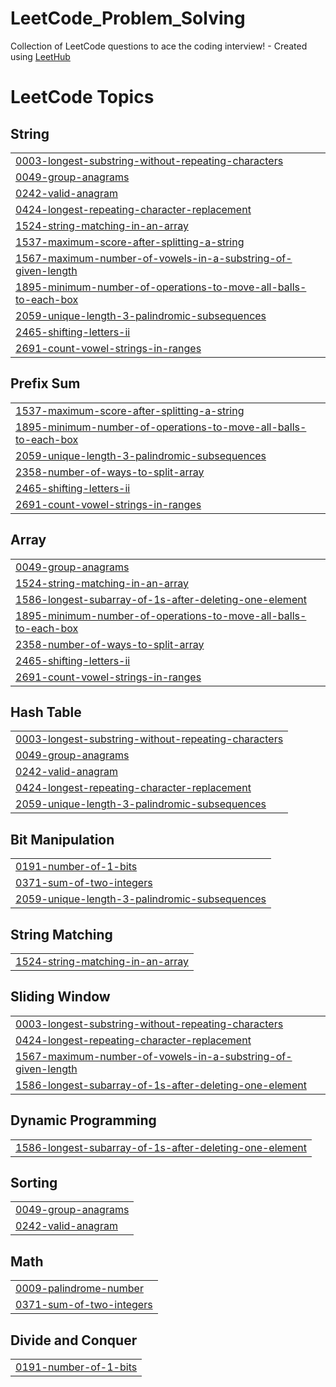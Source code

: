 # LeetCode_Problem_Solving
Collection of LeetCode questions to ace the coding interview! - Created using [LeetHub](https://github.com/QasimWani/LeetHub)

<!---LeetCode Topics Start-->
# LeetCode Topics
## String
|  |
| ------- |
| [0003-longest-substring-without-repeating-characters](https://github.com/rishavdubey/LeetCode_Problem_Solving/tree/master/0003-longest-substring-without-repeating-characters) |
| [0049-group-anagrams](https://github.com/rishavdubey/LeetCode_Problem_Solving/tree/master/0049-group-anagrams) |
| [0242-valid-anagram](https://github.com/rishavdubey/LeetCode_Problem_Solving/tree/master/0242-valid-anagram) |
| [0424-longest-repeating-character-replacement](https://github.com/rishavdubey/LeetCode_Problem_Solving/tree/master/0424-longest-repeating-character-replacement) |
| [1524-string-matching-in-an-array](https://github.com/rishavdubey/LeetCode_Problem_Solving/tree/master/1524-string-matching-in-an-array) |
| [1537-maximum-score-after-splitting-a-string](https://github.com/rishavdubey/LeetCode_Problem_Solving/tree/master/1537-maximum-score-after-splitting-a-string) |
| [1567-maximum-number-of-vowels-in-a-substring-of-given-length](https://github.com/rishavdubey/LeetCode_Problem_Solving/tree/master/1567-maximum-number-of-vowels-in-a-substring-of-given-length) |
| [1895-minimum-number-of-operations-to-move-all-balls-to-each-box](https://github.com/rishavdubey/LeetCode_Problem_Solving/tree/master/1895-minimum-number-of-operations-to-move-all-balls-to-each-box) |
| [2059-unique-length-3-palindromic-subsequences](https://github.com/rishavdubey/LeetCode_Problem_Solving/tree/master/2059-unique-length-3-palindromic-subsequences) |
| [2465-shifting-letters-ii](https://github.com/rishavdubey/LeetCode_Problem_Solving/tree/master/2465-shifting-letters-ii) |
| [2691-count-vowel-strings-in-ranges](https://github.com/rishavdubey/LeetCode_Problem_Solving/tree/master/2691-count-vowel-strings-in-ranges) |
## Prefix Sum
|  |
| ------- |
| [1537-maximum-score-after-splitting-a-string](https://github.com/rishavdubey/LeetCode_Problem_Solving/tree/master/1537-maximum-score-after-splitting-a-string) |
| [1895-minimum-number-of-operations-to-move-all-balls-to-each-box](https://github.com/rishavdubey/LeetCode_Problem_Solving/tree/master/1895-minimum-number-of-operations-to-move-all-balls-to-each-box) |
| [2059-unique-length-3-palindromic-subsequences](https://github.com/rishavdubey/LeetCode_Problem_Solving/tree/master/2059-unique-length-3-palindromic-subsequences) |
| [2358-number-of-ways-to-split-array](https://github.com/rishavdubey/LeetCode_Problem_Solving/tree/master/2358-number-of-ways-to-split-array) |
| [2465-shifting-letters-ii](https://github.com/rishavdubey/LeetCode_Problem_Solving/tree/master/2465-shifting-letters-ii) |
| [2691-count-vowel-strings-in-ranges](https://github.com/rishavdubey/LeetCode_Problem_Solving/tree/master/2691-count-vowel-strings-in-ranges) |
## Array
|  |
| ------- |
| [0049-group-anagrams](https://github.com/rishavdubey/LeetCode_Problem_Solving/tree/master/0049-group-anagrams) |
| [1524-string-matching-in-an-array](https://github.com/rishavdubey/LeetCode_Problem_Solving/tree/master/1524-string-matching-in-an-array) |
| [1586-longest-subarray-of-1s-after-deleting-one-element](https://github.com/rishavdubey/LeetCode_Problem_Solving/tree/master/1586-longest-subarray-of-1s-after-deleting-one-element) |
| [1895-minimum-number-of-operations-to-move-all-balls-to-each-box](https://github.com/rishavdubey/LeetCode_Problem_Solving/tree/master/1895-minimum-number-of-operations-to-move-all-balls-to-each-box) |
| [2358-number-of-ways-to-split-array](https://github.com/rishavdubey/LeetCode_Problem_Solving/tree/master/2358-number-of-ways-to-split-array) |
| [2465-shifting-letters-ii](https://github.com/rishavdubey/LeetCode_Problem_Solving/tree/master/2465-shifting-letters-ii) |
| [2691-count-vowel-strings-in-ranges](https://github.com/rishavdubey/LeetCode_Problem_Solving/tree/master/2691-count-vowel-strings-in-ranges) |
## Hash Table
|  |
| ------- |
| [0003-longest-substring-without-repeating-characters](https://github.com/rishavdubey/LeetCode_Problem_Solving/tree/master/0003-longest-substring-without-repeating-characters) |
| [0049-group-anagrams](https://github.com/rishavdubey/LeetCode_Problem_Solving/tree/master/0049-group-anagrams) |
| [0242-valid-anagram](https://github.com/rishavdubey/LeetCode_Problem_Solving/tree/master/0242-valid-anagram) |
| [0424-longest-repeating-character-replacement](https://github.com/rishavdubey/LeetCode_Problem_Solving/tree/master/0424-longest-repeating-character-replacement) |
| [2059-unique-length-3-palindromic-subsequences](https://github.com/rishavdubey/LeetCode_Problem_Solving/tree/master/2059-unique-length-3-palindromic-subsequences) |
## Bit Manipulation
|  |
| ------- |
| [0191-number-of-1-bits](https://github.com/rishavdubey/LeetCode_Problem_Solving/tree/master/0191-number-of-1-bits) |
| [0371-sum-of-two-integers](https://github.com/rishavdubey/LeetCode_Problem_Solving/tree/master/0371-sum-of-two-integers) |
| [2059-unique-length-3-palindromic-subsequences](https://github.com/rishavdubey/LeetCode_Problem_Solving/tree/master/2059-unique-length-3-palindromic-subsequences) |
## String Matching
|  |
| ------- |
| [1524-string-matching-in-an-array](https://github.com/rishavdubey/LeetCode_Problem_Solving/tree/master/1524-string-matching-in-an-array) |
## Sliding Window
|  |
| ------- |
| [0003-longest-substring-without-repeating-characters](https://github.com/rishavdubey/LeetCode_Problem_Solving/tree/master/0003-longest-substring-without-repeating-characters) |
| [0424-longest-repeating-character-replacement](https://github.com/rishavdubey/LeetCode_Problem_Solving/tree/master/0424-longest-repeating-character-replacement) |
| [1567-maximum-number-of-vowels-in-a-substring-of-given-length](https://github.com/rishavdubey/LeetCode_Problem_Solving/tree/master/1567-maximum-number-of-vowels-in-a-substring-of-given-length) |
| [1586-longest-subarray-of-1s-after-deleting-one-element](https://github.com/rishavdubey/LeetCode_Problem_Solving/tree/master/1586-longest-subarray-of-1s-after-deleting-one-element) |
## Dynamic Programming
|  |
| ------- |
| [1586-longest-subarray-of-1s-after-deleting-one-element](https://github.com/rishavdubey/LeetCode_Problem_Solving/tree/master/1586-longest-subarray-of-1s-after-deleting-one-element) |
## Sorting
|  |
| ------- |
| [0049-group-anagrams](https://github.com/rishavdubey/LeetCode_Problem_Solving/tree/master/0049-group-anagrams) |
| [0242-valid-anagram](https://github.com/rishavdubey/LeetCode_Problem_Solving/tree/master/0242-valid-anagram) |
## Math
|  |
| ------- |
| [0009-palindrome-number](https://github.com/rishavdubey/LeetCode_Problem_Solving/tree/master/0009-palindrome-number) |
| [0371-sum-of-two-integers](https://github.com/rishavdubey/LeetCode_Problem_Solving/tree/master/0371-sum-of-two-integers) |
## Divide and Conquer
|  |
| ------- |
| [0191-number-of-1-bits](https://github.com/rishavdubey/LeetCode_Problem_Solving/tree/master/0191-number-of-1-bits) |
<!---LeetCode Topics End-->